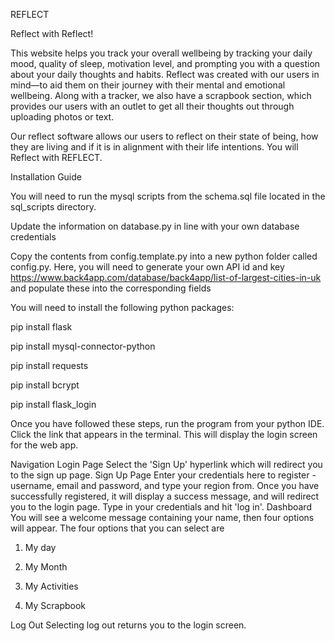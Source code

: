 REFLECT

Reflect with Reflect!

This website helps you track your overall wellbeing by tracking your daily mood, quality of sleep, motivation level, and prompting you with a question about your daily thoughts and habits. Reflect was created with our users in mind—to aid them on their journey with their mental and emotional wellbeing. Along with a tracker, we also have a scrapbook section, which provides our users with an outlet to get all their thoughts out through uploading photos or text.

Our reflect software allows our users to reflect on their state of being, how they are living and if it is in alignment with their life intentions. You will Reflect with REFLECT.


Installation Guide


You will need to run the mysql scripts from the schema.sql file located in the sql_scripts directory.

Update the information on database.py in line with your own database credentials

Copy the contents from config.template.py into a new python folder called config.py. Here, you will need to generate your own API id and key https://www.back4app.com/database/back4app/list-of-largest-cities-in-uk and populate these into the corresponding fields

You will need to install the following python packages:

pip install flask

pip install mysql-connector-python

pip install requests

pip install bcrypt

pip install flask_login

Once you have followed these steps, run the program from your python IDE. Click the link that appears in the terminal. This will display the login screen for the web app.

Navigation
Login Page
Select the 'Sign Up' hyperlink which will redirect you to the sign up page.
Sign Up Page
Enter your credentials here to register - username, email and password, and type your region from. Once you have successfully registered, it will display a success message, and will redirect you to the login page. Type in your credentials and hit 'log in'.
Dashboard
You will see a welcome message containing your name, then four options will appear. The four options that you can select are 

1) My day 

2) My Month 

3) My Activities

4) My Scrapbook 

Log Out
Selecting log out returns you to the login screen.
